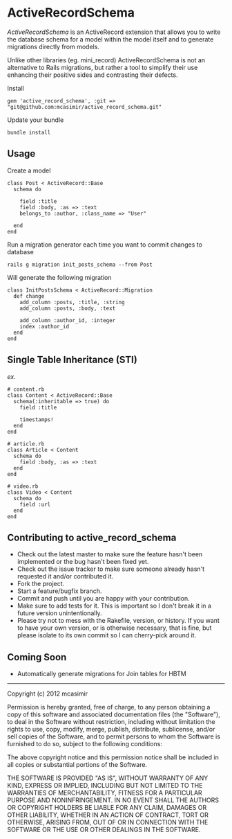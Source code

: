 # ActiveRecordSchema

*ActiveRecordSchema* is an ActiveRecord extension that allows you to write the database schema for a model within the model itself and to generate migrations directly from models.

Unlike other libraries (eg. mini_record) ActiveRecordSchema is not an alternative to Rails migrations, but rather a tool to simplify their use enhancing their positive sides and contrasting their defects.

Install

    gem 'active_record_schema', :git => "git@github.com:mcasimir/active_record_schema.git"
    
Update your bundle
  
    bundle install

## Usage

Create a model
    
    class Post < ActiveRecord::Base
      schema do

        field :title
        field :body, :as => :text
        belongs_to :author, :class_name => "User"

      end
    end

Run a migration generator each time you want to commit changes to database

    rails g migration init_posts_schema --from Post
  
Will generate the following migration

    class InitPostsSchema < ActiveRecord::Migration
      def change
        add_column :posts, :title, :string
        add_column :posts, :body, :text

        add_column :author_id, :integer
        index :author_id
      end
    end


## Single Table Inheritance (STI)

_ex._

    # content.rb
    class Content < ActiveRecord::Base
      schema(:inheritable => true) do
        field :title
    
        timestamps!
      end
    end
  
    # article.rb
    class Article < Content
      schema do
        field :body, :as => :text
      end
    end
  
    # video.rb
    class Video < Content
      schema do
        field :url
      end
    end
  

## Contributing to active_record_schema
 
* Check out the latest master to make sure the feature hasn't been implemented or the bug hasn't been fixed yet.
* Check out the issue tracker to make sure someone already hasn't requested it and/or contributed it.
* Fork the project.
* Start a feature/bugfix branch.
* Commit and push until you are happy with your contribution.
* Make sure to add tests for it. This is important so I don't break it in a future version unintentionally.
* Please try not to mess with the Rakefile, version, or history. If you want to have your own version, or is otherwise necessary, that is fine, but please isolate to its own commit so I can cherry-pick around it.

## Coming Soon

* Automatically generate migrations for Join tables for HBTM

---

Copyright (c) 2012 mcasimir

Permission is hereby granted, free of charge, to any person obtaining
a copy of this software and associated documentation files (the
"Software"), to deal in the Software without restriction, including
without limitation the rights to use, copy, modify, merge, publish,
distribute, sublicense, and/or sell copies of the Software, and to
permit persons to whom the Software is furnished to do so, subject to
the following conditions:

The above copyright notice and this permission notice shall be
included in all copies or substantial portions of the Software.

THE SOFTWARE IS PROVIDED "AS IS", WITHOUT WARRANTY OF ANY KIND,
EXPRESS OR IMPLIED, INCLUDING BUT NOT LIMITED TO THE WARRANTIES OF
MERCHANTABILITY, FITNESS FOR A PARTICULAR PURPOSE AND
NONINFRINGEMENT. IN NO EVENT SHALL THE AUTHORS OR COPYRIGHT HOLDERS BE
LIABLE FOR ANY CLAIM, DAMAGES OR OTHER LIABILITY, WHETHER IN AN ACTION
OF CONTRACT, TORT OR OTHERWISE, ARISING FROM, OUT OF OR IN CONNECTION
WITH THE SOFTWARE OR THE USE OR OTHER DEALINGS IN THE SOFTWARE.

